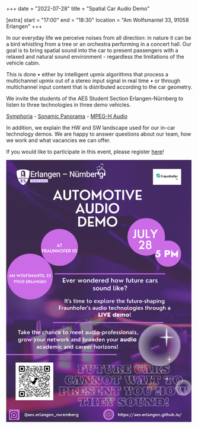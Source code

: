 +++
date = "2022-07-28"
title = "Spatial Car Audio Demo"

[extra]
start = "17:00"
end = "18:30"
location = "Am Wolfsmantel 33, 91058 Erlangen"
+++

In our everyday life we perceive noises from all direction: in nature it can be a bird whistling from a tree or an orchestra performing in a concert hall.
Our goal is to bring spatial sound into the car to present passengers with a relaxed and natural sound environment - regardless the limitations of the vehicle cabin.

This is done
• either by intelligent upmix algorithms that process a multichannel upmix out of a stereo input signal in real time
• or through multichannel input content that is distributed according to the car geometry.

We invite the students of the AES Student Section Erlangen-Nürnberg to listen to three technologies in three demo vehicles.

[Symphoria](https://www.iis.fraunhofer.de/en/ff/amm/automotive/symphoria.html) -
[Sonamic Panorama](https://www.iis.fraunhofer.de/en/ff/amm/automotive/sonamic.html) -
[MPEG-H Audio](https://www.iis.fraunhofer.de/en/ff/amm/broadcast-streaming/mpegh.html)

In addition, we explain the HW and SW landscape used for our in-car technology demos.
We are happy to answer questions about our team, how we work and what vacancies we can offer.

If you would like to participate in this event, please register [here](https://docs.google.com/forms/d/e/1FAIpQLSea-S6Jpt0Zi2McmcwSHEftNODqE8zFTCuu4p_XZLpJ04yjeg/viewform?usp=pp_url)!

<!-- show more -->

<img src="automotive-demo.png" width=500/>
